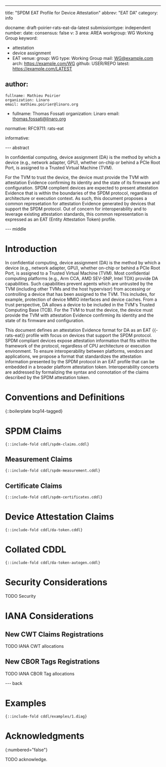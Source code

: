 ---
title: "SPDM EAT Profile for Device Attestation"
abbrev: "EAT DA"
category: info

docname: draft-poirier-rats-eat-da-latest
submissiontype: independent
number:
date:
consensus: false
v: 3
area: AREA
workgroup: WG Working Group
keyword:
 - attestation
 - device assignment
 - EAT
venue:
  group: WG
  type: Working Group
  mail: WG@example.com
  arch: https://example.com/WG
  github: USER/REPO
  latest: https://example.com/LATEST

author:
 -
    fullname: Mathieu Poirier
    organization: Linaro
    email: mathieu.poirier@linaro.org
 -
    fullname: Thomas Fossati
    organization: Linaro
    email: thomas.fossati@linaro.org

normative:
  RFC9711: rats-eat

informative:

--- abstract

In confidential computing, device assignment (DA) is the method by which a device (e.g., network adapter, GPU), whether on-chip or behind a PCIe Root Port, is assigned to a Trusted Virtual Machine (TVM).

For the TVM to trust the device, the device must provide the TVM with attestation Evidence confirming its identity and the state of its firmware and configuration. SPDM complient devices are expected to present attestation Evidence that is within the boundaries of the SPDM protocol, regardless of architecture or execution context.  As such, this document proposes a common represetation for attestation Evidence generated by devices that support the SPDM protocol.  Out of concern for interoperability and to leverage existing attestation standards, this common representation is expressed as an EAT (Entity Attestation Token) profile.

--- middle

# Introduction

In confidential computing, device assignment (DA) is the method by which a device (e.g., network adapter, GPU), whether on-chip or behind a PCIe Root Port, is assigned to a Trusted Virtual Machine (TVM).
Most confidential computing platforms (e.g., Arm CCA, AMD SEV-SNP, Intel TDX) provide DA capabilities.
Such capabilities prevent agents which are untrusted by the TVM (including other TVMs and the host hypervisor) from accessing or controlling a device that has been assigned to the TVM.
This includes, for example, protection of device MMIO interfaces and device caches.
From a trust perspective, DA allows a device to be included in the TVM's Trusted Computing Base (TCB).
For the TVM to trust the device, the device must provide the TVM with attestation Evidence confirming its identity and the state of its firmware and configuration.

This document defines an attestation Evidence format for DA as an EAT {{-rats-eat}} profile with focus on devices that support the SPDM protocol.  SPDM compliant devices expose attestation information that fits within the framework of the protocol, regardless of CPU architecture or execution environment.  To ensure interoperability between platforms, vendors and applications, we propose a format that standardizes the attestation information presented by the SPDM protocol in an EAT profile that can be embedded in a broader platform attestation token.  Interoperability concerts are addressed by formalizing the syntax and connotation of the claims described by the SPDM attestation token.

# Conventions and Definitions

{::boilerplate bcp14-tagged}

# SPDM Claims

~~~ cddl
{::include-fold cddl/spdm-claims.cddl}
~~~

## Measurement Claims

~~~ cddl
{::include-fold cddl/spdm-measurement.cddl}
~~~

## Certificate Claims

~~~ cddl
{::include-fold cddl/spdm-certificates.cddl}
~~~

# Device Attestation Claims

~~~ cddl
{::include-fold cddl/da-token.cddl}
~~~


# Collated CDDL

~~~ cddl
{::include-fold cddl/da-token-autogen.cddl}
~~~

# Security Considerations

TODO Security

# IANA Considerations

## New CWT Claims Registrations

TODO IANA CWT allocations

## New CBOR Tags Registrations

TODO IANA CBOR Tag allocations

--- back

# Examples

~~~ cbor-diag
{::include-fold cddl/examples/1.diag}
~~~

# Acknowledgments
{:numbered="false"}

TODO acknowledge.
